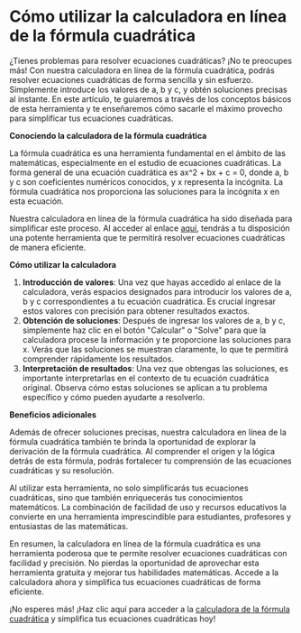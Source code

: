 Cómo utilizar la calculadora en línea de la fórmula cuadrática
==============================================================

¿Tienes problemas para resolver ecuaciones cuadráticas? ¡No te preocupes más! Con nuestra calculadora en línea de la fórmula cuadrática, podrás resolver ecuaciones cuadráticas de forma sencilla y sin esfuerzo. Simplemente introduce los valores de a, b y c, y obtén soluciones precisas al instante. En este artículo, te guiaremos a través de los conceptos básicos de esta herramienta y te enseñaremos cómo sacarle el máximo provecho para simplificar tus ecuaciones cuadráticas.

**Conociendo la calculadora de la fórmula cuadrática**

La fórmula cuadrática es una herramienta fundamental en el ámbito de las matemáticas, especialmente en el estudio de ecuaciones cuadráticas. La forma general de una ecuación cuadrática es ax^2 + bx + c = 0, donde a, b y c son coeficientes numéricos conocidos, y x representa la incógnita. La fórmula cuadrática nos proporciona las soluciones para la incógnita x en esta ecuación.

Nuestra calculadora en línea de la fórmula cuadrática ha sido diseñada para simplificar este proceso. Al acceder al enlace [aquí](https://www.onlinecalculatorsfree.com/es/math/quadratic-formula-calculator.html), tendrás a tu disposición una potente herramienta que te permitirá resolver ecuaciones cuadráticas de manera eficiente.

**Cómo utilizar la calculadora**

1. **Introducción de valores**: Una vez que hayas accedido al enlace de la calculadora, verás espacios designados para introducir los valores de a, b y c correspondientes a tu ecuación cuadrática. Es crucial ingresar estos valores con precisión para obtener resultados exactos.
2. **Obtención de soluciones**: Después de ingresar los valores de a, b y c, simplemente haz clic en el botón "Calcular" o "Solve" para que la calculadora procese la información y te proporcione las soluciones para x. Verás que las soluciones se muestran claramente, lo que te permitirá comprender rápidamente los resultados.
3. **Interpretación de resultados**: Una vez que obtengas las soluciones, es importante interpretarlas en el contexto de tu ecuación cuadrática original. Observa cómo estas soluciones se aplican a tu problema específico y cómo pueden ayudarte a resolverlo.

**Beneficios adicionales**

Además de ofrecer soluciones precisas, nuestra calculadora en línea de la fórmula cuadrática también te brinda la oportunidad de explorar la derivación de la fórmula cuadrática. Al comprender el origen y la lógica detrás de esta fórmula, podrás fortalecer tu comprensión de las ecuaciones cuadráticas y su resolución.

Al utilizar esta herramienta, no solo simplificarás tus ecuaciones cuadráticas, sino que también enriquecerás tus conocimientos matemáticos. La combinación de facilidad de uso y recursos educativos la convierte en una herramienta imprescindible para estudiantes, profesores y entusiastas de las matemáticas.

En resumen, la calculadora en línea de la fórmula cuadrática es una herramienta poderosa que te permite resolver ecuaciones cuadráticas con facilidad y precisión. No pierdas la oportunidad de aprovechar esta herramienta gratuita y mejorar tus habilidades matemáticas. Accede a la calculadora ahora y simplifica tus ecuaciones cuadráticas de forma eficiente.

¡No esperes más! ¡Haz clic aquí para acceder a la [calculadora de la fórmula cuadrática](https://www.onlinecalculatorsfree.com/es/math/quadratic-formula-calculator.html) y simplifica tus ecuaciones cuadráticas hoy!